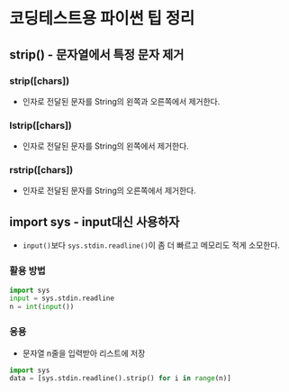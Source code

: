 # 코딩테스트용 파이썬 팁 정리

## strip() - 문자열에서 특정 문자 제거
### strip([chars])
- 인자로 전달된 문자를 String의 왼쪽과 오른쪽에서 제거한다.

### lstrip([chars])
- 인자로 전달된 문자를 String의 왼쪽에서 제거한다.

### rstrip([chars])
- 인자로 전달된 문자를 String의 오른쪽에서 제거한다.

## import sys - input대신 사용하자
- `input()`보다 `sys.stdin.readline()`이 좀 더 빠르고 메모리도 적게 소모한다.

### 활용 방법
````python
import sys
input = sys.stdin.readline
n = int(input())
````

### 응용
- 문자열 n줄을 입력받아 리스트에 저장
````python
import sys
data = [sys.stdin.readline().strip() for i in range(n)]
````